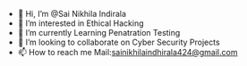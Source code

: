 - 👋 Hi, I’m @Sai Nikhila Indirala
- 👀 I’m interested in Ethical Hacking
- 🌱 I’m currently Learning Penatration Testing
- 💞️ I’m looking to collaborate on Cyber Security Projects
- 📫 How to reach me Mail:sainikhilaindhirala424@gmail.com

<!---
SainikhilaI/SainikhilaI is a ✨ special ✨ repository because its `README.md` (this file) appears on your GitHub profile.
You can click the Preview link to take a look at your changes.
--->
